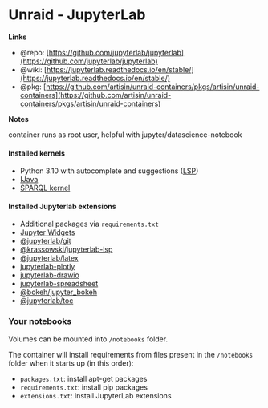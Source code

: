 # Unraid - JupyterLab

**Links**
+ @repo: [https://github.com/jupyterlab/jupyterlab](https://github.com/jupyterlab/jupyterlab)
+ @wiki: [https://jupyterlab.readthedocs.io/en/stable/](https://jupyterlab.readthedocs.io/en/stable/)
+ @pkg: [https://github.com/artisin/unraid-containers/pkgs/artisin/unraid-containers](https://github.com/artisin/unraid-containers/pkgs/artisin/unraid-containers)

**Notes**

container runs as root user,  helpful with jupyter/datascience-notebook


#### Installed kernels

* Python 3.10 with autocomplete and suggestions ([LSP](https://github.com/krassowski/jupyterlab-lsp))
* [IJava](https://github.com/SpencerPark/IJava)
* [SPARQL kernel](https://github.com/paulovn/sparql-kernel)

#### Installed Jupyterlab extensions

- Additional packages via `requirements.txt`
- [Jupyter Widgets](https://ipywidgets.readthedocs.io/en/latest/examples/Widget%20Basics.html)
- [@jupyterlab/git](https://www.npmjs.com/package/@jupyterlab/git)
- [@krassowski/jupyterlab-lsp](https://github.com/krassowski/jupyterlab-lsp)
- [@jupyterlab/latex](https://github.com/jupyterlab/jupyterlab-latex)
- [jupyterlab-plotly](https://www.npmjs.com/package/jupyterlab-plotly)
- [jupyterlab-drawio](https://github.com/QuantStack/jupyterlab-drawio)
- [jupyterlab-spreadsheet](https://github.com/quigleyj97/jupyterlab-spreadsheet)
- [@bokeh/jupyter_bokeh](https://github.com/bokeh/jupyter_bokeh)
- [@jupyterlab/toc](https://www.npmjs.com/package/@jupyterlab/toc)

### Your notebooks

Volumes can be mounted into `/notebooks` folder.

The container will install requirements from files present in the `/notebooks` folder when it starts up (in this order):

- `packages.txt`: install apt-get packages
- `requirements.txt`: install pip packages
- `extensions.txt`: install JupyterLab extensions


